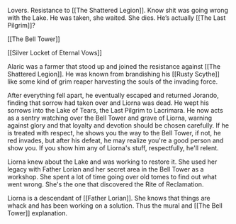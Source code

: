 
Lovers. Resistance to [[The Shattered Legion]]. Know shit was going wrong with the Lake. He was taken, she waited. She dies. He’s actually [[The Last Pilgrim]]?


[[The Bell Tower]]

[[Silver Locket of Eternal Vows]]


Alaric was a farmer that stood up and joined the resistance against [[The Shattered Legion]]. He was known from brandishing his [[Rusty Scythe]] like some kind of grim reaper harvesting the souls of the invading force.

After everything fell apart, he eventually escaped and returned Jorando, finding that sorrow had taken over and Liorna was dead. He wept his sorrows into the Lake of Tears, the Last Pilgrim to Lacrimara. He now acts as a sentry watching over the Bell Tower and grave of Liorna, warning against glory and that loyalty and devotion should be chosen carefully. If he is treated with respect, he shows you the way to the Bell Tower, if not, he red invades, but after his defeat, he may realize you're a good person and show you. If you show him any of Liorna's stuff, respectfully, he'll relent. 

Liorna knew about the Lake and was working to restore it. She used her legacy with Father Lorian and her secret area in the Bell Tower as a workshop. She spent a lot of time going over old tomes to find out what went wrong. She's the one that discovered the Rite of Reclamation. 

Liorna is a descendant of [[Father Lorian]]. She knows that things are whack and has been working on a solution. Thus the mural and [[The Bell Tower]] explanation. 

